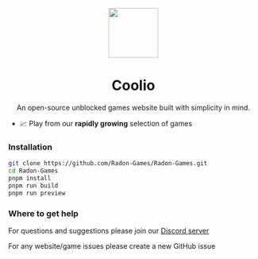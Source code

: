 <p align="center">
  <kbd>
    <img width="100px" src="https://avatars.githubusercontent.com/u/107269758">
  </kbd>
</p>

<h1 align="center">
  Coolio
</h1>

<p align="center">
  An open-source unblocked games website built with simplicity in mind.
</p>
  
- 📈 Play from our **rapidly growing** selection of games

### Installation

```bash
git clone https://github.com/Radon-Games/Radon-Games.git
cd Radon-Games
pnpm install
pnpm run build
pnpm run preview
```

### Where to get help

For questions and suggestions please join our [Discord server](https://discord.gg/C2fbK35Rhg)

For any website/game issues please create a new GitHub issue
